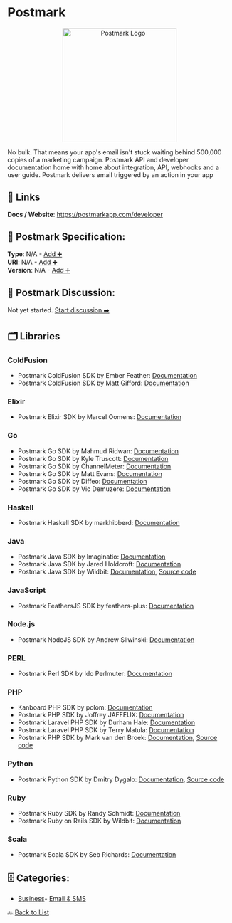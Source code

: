 # Postmark
<p align="center">
    <img width="256" src="https://raw.githubusercontent.com/apis-list/apis-list/main/apis/postmark/logo_256x256.png" alt="Postmark Logo"/>
</p>
No bulk. That means your app's email isn't stuck waiting behind 500,000 copies of a marketing campaign. Postmark API and developer documentation home with home about integration, API, webhooks and a user guide. Postmark delivers email triggered by an action in your app

##  🔗 Links
**Docs / Website**: https://postmarkapp.com/developer

## 🧬 Postmark Specification:
**Type**: N/A - [Add ➕](https://github.com/apis-list/apis-list/edit/main/apis.yaml#L15527)  
**URI**: N/A - [Add ➕](https://github.com/apis-list/apis-list/edit/main/apis.yaml#L15527)  
**Version**: N/A - [Add ➕](https://github.com/apis-list/apis-list/edit/main/apis.yaml#L15527)

## 💬 Postmark Discussion:
Not yet started. [Start discussion ➡️](https://github.com/apis-list/apis-list/discussions/new)

## 🗂️ Libraries
### ColdFusion
- Postmark ColdFusion SDK by Ember Feather: [Documentation](https://github.com/emberfeather/postmark4cf)
- Postmark ColdFusion SDK by Matt Gifford: [Documentation](https://github.com/coldfumonkeh/postmark)
### Elixir
- Postmark Elixir SDK by Marcel Oomens: [Documentation](https://github.com/marceloomens/ExPosta)
### Go
- Postmark Go SDK by Mahmud Ridwan: [Documentation](https://github.com/hjr265/postmark.go)
- Postmark Go SDK by Kyle Truscott: [Documentation](https://github.com/keighl/postmark)
- Postmark Go SDK by ChannelMeter: [Documentation](https://github.com/ChannelMeter/postmark)
- Postmark Go SDK by Matt Evans: [Documentation](https://github.com/mattevans/postmark-go)
- Postmark Go SDK by Diffeo: [Documentation](https://github.com/diffeo/postmark)
- Postmark Go SDK by Vic Demuzere: [Documentation](https://github.com/sorcix/go-postmark)
### Haskell
- Postmark Haskell SDK by markhibberd: [Documentation](https://github.com/markhibberd/postmark)
### Java
- Postmark Java SDK by Imaginatio: [Documentation](https://github.com/Imaginatio/postmark-java)
- Postmark Java SDK by Jared Holdcroft: [Documentation](https://github.com/jaredholdcroft/postmark-java)
- Postmark Java SDK by Wildbit: [Documentation](https://github.com/wildbit/postmark-java), [Source code](http://search.maven.org/#artifactdetails%7Ccom.wildbit.java%7Cpostmark%7C1.1.6%7C)
### JavaScript
- Postmark FeathersJS SDK by feathers-plus: [Documentation](https://github.com/feathers-plus/feathers-postmark)
### Node.js
- Postmark NodeJS SDK by Andrew Sliwinski: [Documentation](https://github.com/thisandagain/trebuchet)
### PERL
- Postmark Perl SDK by Ido Perlmuter: [Documentation](https://github.com/ido50/WWW-Postmark)
### PHP
- Kanboard PHP SDK by polom: [Documentation](https://github.com/polom/kanboard-tasksbymail)
- Postmark PHP SDK by Joffrey JAFFEUX: [Documentation](https://github.com/jjaffeux/postmark-inbound-php)
- Postmark Laravel PHP SDK by Durham Hale: [Documentation](https://github.com/durhamhale/laravel-postmark)
- Postmark Laravel PHP SDK by Terry Matula: [Documentation](https://github.com/matula/laravel-postmark)
- Postmark PHP SDK by Mark van den Broek: [Documentation](https://github.com/mvdnbrk/postmark-inbound), [Source code](https://packagist.org/packages/mvdnbrk/postmark-inbound)
### Python
- Postmark Python SDK by Dmitry Dygalo: [Documentation](https://github.com/Stranger6667/postmarker), [Source code](https://pypi.org/project/postmarker/)
### Ruby
- Postmark Ruby SDK by Randy Schmidt: [Documentation](https://github.com/r38y/postmark-mitt)
- Postmark Ruby on Rails SDK by Wildbit: [Documentation](https://github.com/wildbit/postmark-rails)
### Scala
- Postmark Scala SDK by Seb Richards: [Documentation](https://github.com/sebrichards/postmark-scala)


## 🗄️ Categories:
- [Business](https://github.com/apis-list/apis-list#business-)- [Email & SMS](https://github.com/apis-list/apis-list#email--sms-)

🔙  [Back to List](https://github.com/apis-list/apis-list)

